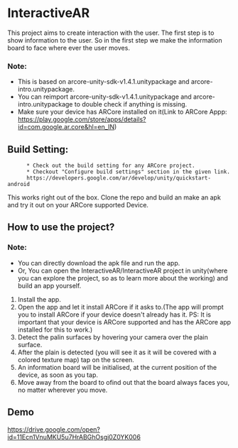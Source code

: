 # InteractiveAR

This project aims to create interaction with the user.
The first step is to show information to the user. So in the first step we make the information board to face where ever the user moves.

### Note:

  * This is based on arcore-unity-sdk-v1.4.1.unitypackage and arcore-intro.unitypackage.
  * You can reimport arcore-unity-sdk-v1.4.1.unitypackage and arcore-intro.unitypackage to double check if anything is missing.
  * Make sure your device has ARCore installed on it(Link to ARCore Appp: https://play.google.com/store/apps/details?id=com.google.ar.core&hl=en_IN)


## Build Setting:

          * Check out the build setting for any ARCore project.
          * Checkout "Configure build settings" section in the given link.
          https://developers.google.com/ar/develop/unity/quickstart-android
This works right out of the box. Clone the repo and build an make an apk and try it out on your ARCore supported Device.

## How to use the project?

### Note:

  * You can directly download the apk file and run the app.
  * Or, You can open the InteractiveAR/InteractiveAR project in unity(where you can explore the project, so as to learn more about the working)       and build an app yourself.
 
 
1) Install the app.
2) Open the app and let it install ARCore if it asks to.(The app will prompt you to install ARCore if your device doesn't already has it. PS: It is important that your device is ARCore supported and has the ARCore app installed for this to work.)
3) Detect the palin surfaces by hovering your camera over the plain surface.
4) After the plain is detected (you will see it as it will be covered with a colored texture map) tap on the screen.
5) An information board will be initialised, at the current position of the device, as soon as you tap.
6) Move away from the board to ofind out that the board always faces you, no matter wherever you move.

## Demo
https://drive.google.com/open?id=11Ecn1VnuMKU5u7HrABGhOsgi0Z0YK006

